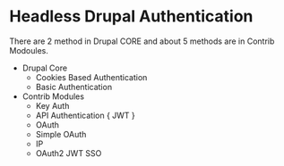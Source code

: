 # Headless Drupal Authentication
There are 2 method in Drupal CORE and about 5 methods are in Contrib Modoules.
- Drupal Core
  - Cookies Based Authentication
  - Basic Authentication
- Contrib Modules 
  - Key Auth
  - API Authentication { JWT }
  - OAuth
  - Simple OAuth
  - IP
  - OAuth2 JWT SSO
